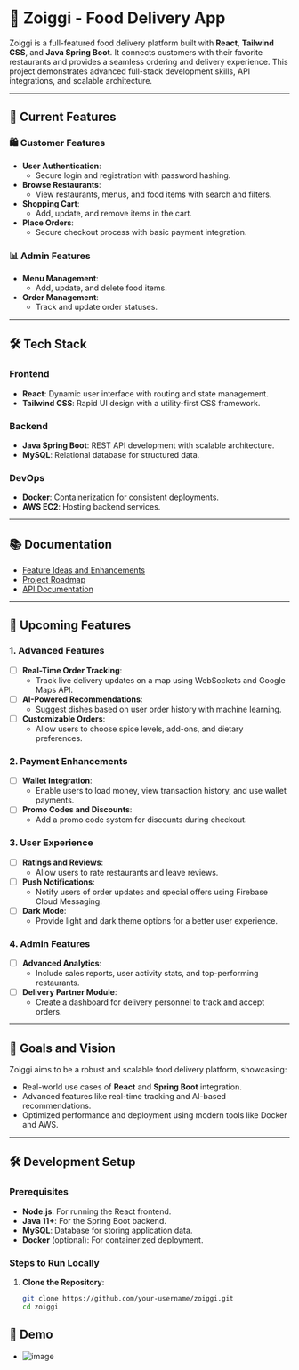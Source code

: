 # 🍴 Zoiggi - Food Delivery App

Zoiggi is a full-featured food delivery platform built with **React**, **Tailwind CSS**, and **Java Spring Boot**. It connects customers with their favorite restaurants and provides a seamless ordering and delivery experience. This project demonstrates advanced full-stack development skills, API integrations, and scalable architecture.

---

## 🚀 Current Features

### 🛍️ Customer Features
- **User Authentication**:
  - Secure login and registration with password hashing.
- **Browse Restaurants**:
  - View restaurants, menus, and food items with search and filters.
- **Shopping Cart**:
  - Add, update, and remove items in the cart.
- **Place Orders**:
  - Secure checkout process with basic payment integration.
  
### 📊 Admin Features
- **Menu Management**:
  - Add, update, and delete food items.
- **Order Management**:
  - Track and update order statuses.

---

## 🛠️ Tech Stack

### **Frontend**
- **React**: Dynamic user interface with routing and state management.
- **Tailwind CSS**: Rapid UI design with a utility-first CSS framework.

### **Backend**
- **Java Spring Boot**: REST API development with scalable architecture.
- **MySQL**: Relational database for structured data.

### **DevOps**
- **Docker**: Containerization for consistent deployments.
- **AWS EC2**: Hosting backend services.

---

## 📚 Documentation
- [Feature Ideas and Enhancements](docs/feature-ideas.md)
- [Project Roadmap](docs/roadmap.md)
- [API Documentation](docs/api-docs.md)

---

## 🔮 Upcoming Features

### 1. Advanced Features
- [ ] **Real-Time Order Tracking**:
  - Track live delivery updates on a map using WebSockets and Google Maps API.
- [ ] **AI-Powered Recommendations**:
  - Suggest dishes based on user order history with machine learning.
- [ ] **Customizable Orders**:
  - Allow users to choose spice levels, add-ons, and dietary preferences.

### 2. Payment Enhancements
- [ ] **Wallet Integration**:
  - Enable users to load money, view transaction history, and use wallet payments.
- [ ] **Promo Codes and Discounts**:
  - Add a promo code system for discounts during checkout.

### 3. User Experience
- [ ] **Ratings and Reviews**:
  - Allow users to rate restaurants and leave reviews.
- [ ] **Push Notifications**:
  - Notify users of order updates and special offers using Firebase Cloud Messaging.
- [ ] **Dark Mode**:
  - Provide light and dark theme options for a better user experience.

### 4. Admin Features
- [ ] **Advanced Analytics**:
  - Include sales reports, user activity stats, and top-performing restaurants.
- [ ] **Delivery Partner Module**:
  - Create a dashboard for delivery personnel to track and accept orders.

---

## 🎯 Goals and Vision

Zoiggi aims to be a robust and scalable food delivery platform, showcasing:
- Real-world use cases of **React** and **Spring Boot** integration.
- Advanced features like real-time tracking and AI-based recommendations.
- Optimized performance and deployment using modern tools like Docker and AWS.

---

## 🛠️ Development Setup

### Prerequisites
- **Node.js**: For running the React frontend.
- **Java 11+**: For the Spring Boot backend.
- **MySQL**: Database for storing application data.
- **Docker** (optional): For containerized deployment.

### Steps to Run Locally
1. **Clone the Repository**:
   ```bash
   git clone https://github.com/your-username/zoiggi.git
   cd zoiggi
## 🎥 Demo
- ![image](https://github.com/user-attachments/assets/96bc8a83-59f2-43bc-8242-66e97bd487f5)
